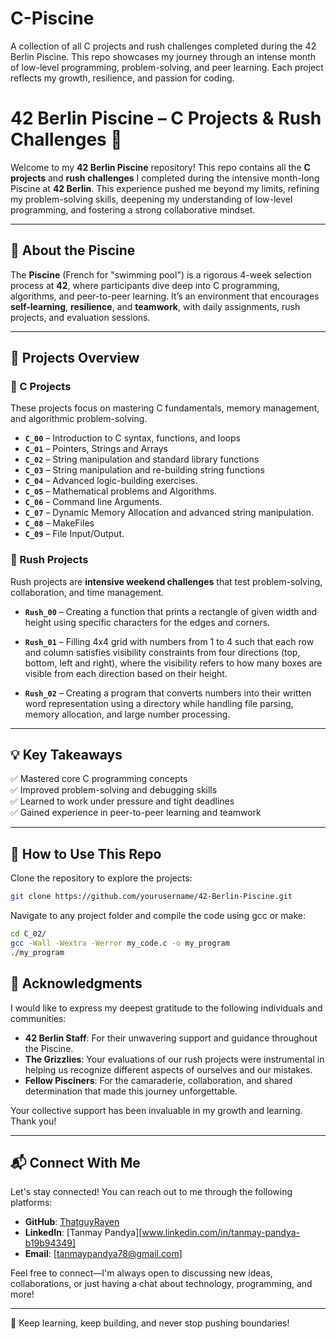 # C-Piscine
A collection of all C projects and rush challenges completed during the 42 Berlin Piscine. This repo showcases my journey through an intense month of low-level programming, problem-solving, and peer learning. Each project reflects my growth, resilience, and passion for coding.

# 42 Berlin Piscine – C Projects & Rush Challenges 🚀  

Welcome to my **42 Berlin Piscine** repository! This repo contains all the **C projects** and **rush challenges** I completed during the intensive month-long Piscine at **42 Berlin**. This experience pushed me beyond my limits, refining my problem-solving skills, deepening my understanding of low-level programming, and fostering a strong collaborative mindset.  

---

## 📌 About the Piscine  
The **Piscine** (French for "swimming pool") is a rigorous 4-week selection process at **42**, where participants dive deep into C programming, algorithms, and peer-to-peer learning. It’s an environment that encourages **self-learning**, **resilience**, and **teamwork**, with daily assignments, rush projects, and evaluation sessions.  

---

## 📂 Projects Overview  

### 🔹 C Projects  
These projects focus on mastering C fundamentals, memory management, and algorithmic problem-solving.  
- **`C_00`** – Introduction to C syntax, functions, and loops  
- **`C_01`** – Pointers, Strings and Arrays
- **`C_02`** – String manipulation and standard library functions  
- **`C_03`** – String manipulation and re-building string functions 
- **`C_04`** – Advanced logic-building exercises.
- **`C_05`** – Mathematical problems and Algorithms.
- **`C_06`** – Command line Arguments.
- **`C_07`** – Dynamic Memory Allocation and advanced string manipulation.
- **`C_08`** – MakeFiles
- **`C_09`** – File Input/Output.

### 🔹 Rush Projects  
Rush projects are **intensive weekend challenges** that test problem-solving, collaboration, and time management.  
- **`Rush_00`** – Creating a function that prints a rectangle of given width and height using specific characters for the edges and corners.

- **`Rush_01`** –  Filling 4x4 grid with numbers from 1 to 4 such that each row and column satisfies visibility constraints from four directions (top, bottom, left and right), where the visibility refers to how many boxes are visible from each direction based on their height.

- **`Rush_02`** – Creating a program that converts numbers into their written word representation using a directory while handling file parsing, memory allocation, and large number processing. 

---

## 💡 Key Takeaways  
✅ Mastered core C programming concepts  
✅ Improved problem-solving and debugging skills  
✅ Learned to work under pressure and tight deadlines  
✅ Gained experience in peer-to-peer learning and teamwork  

---

## 📜 How to Use This Repo  
Clone the repository to explore the projects:  
```bash
git clone https://github.com/yourusername/42-Berlin-Piscine.git
```

Navigate to any project folder and compile the code using gcc or make:
```bash
cd C_02/
gcc -Wall -Wextra -Werror my_code.c -o my_program
./my_program
```


## 🌟 Acknowledgments

I would like to express my deepest gratitude to the following individuals and communities:

- **42 Berlin Staff**: For their unwavering support and guidance throughout the Piscine.
- **The Grizzlies**: Your evaluations of our rush projects were instrumental in helping us recognize different aspects of ourselves and our mistakes.
- **Fellow Pisciners**: For the camaraderie, collaboration, and shared determination that made this journey unforgettable.

Your collective support has been invaluable in my growth and learning. Thank you!

---

## 📬 Connect With Me

Let's stay connected! You can reach out to me through the following platforms:

- **GitHub**: [ThatguyRayen](https://github.com/ThatguyRayen)
- **LinkedIn**: [Tanmay Pandya][www.linkedin.com/in/tanmay-pandya-b19b94349]
- **Email**: [tanmaypandya78@gmail.com]

Feel free to connect—I'm always open to discussing new ideas, collaborations, or just having a chat about technology, programming, and more!

---

🚀 Keep learning, keep building, and never stop pushing boundaries!
